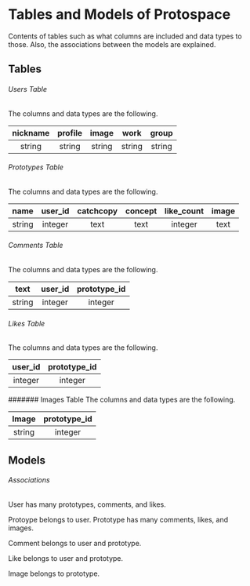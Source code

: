 Tables and Models of Protospace
====

Contents of tables such as what columns are included and data types to those. Also, the associations between the models are explained.


## Tables
###### Users Table
The columns and data types are the following.

|  nickname  |   profile   |    image     |    work      |   group    |
|:----------:|:-----------:|:------------:|:------------:|:----------:|
|   string   |     string  |     string   |      string  |   string   |


###### Prototypes Table
The columns and data types are the following.

|     name   |   user_id   |  catchcopy   |    concept   | like_count | image |
|:----------:|:-----------:|:------------:|:------------:|:----------:|:------:|
|   string   |   integer   |     text     |     text     | integer    |  text  |

###### Comments Table
The columns and data types are the following.

|    text    |   user_id     | prototype_id|
|:-----------:|:------------:|:------------:|
|   string     |   integer   |   integer    |


###### Likes Table
The columns and data types are the following.

|   user_id   | prototype_id |
|:-----------:|:------------:|
|   integer  |   integer    |

####### Images Table
The columns and data types are the following.

|    Image   | prototype_id |
|:----------:|:------------:|
|   string   |     integer   |


## Models
###### Associations
User has many prototypes, comments, and likes.

Protoype belongs to user.
Prototype has many comments, likes, and images.

Comment belongs to user and prototype.

Like belongs to user and prototype.

Image belongs to prototype.
